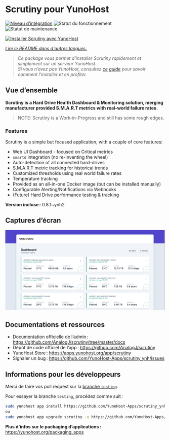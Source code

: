 <!--
Nota bene : ce README est automatiquement généré par <https://github.com/YunoHost/apps/tree/master/tools/readme_generator>
Il NE doit PAS être modifié à la main.
-->

# Scrutiny pour YunoHost

[![Niveau d’intégration](https://dash.yunohost.org/integration/scrutiny.svg)](https://ci-apps.yunohost.org/ci/apps/scrutiny/) ![Statut du fonctionnement](https://ci-apps.yunohost.org/ci/badges/scrutiny.status.svg) ![Statut de maintenance](https://ci-apps.yunohost.org/ci/badges/scrutiny.maintain.svg)

[![Installer Scrutiny avec YunoHost](https://install-app.yunohost.org/install-with-yunohost.svg)](https://install-app.yunohost.org/?app=scrutiny)

*[Lire le README dans d'autres langues.](./ALL_README.md)*

> *Ce package vous permet d’installer Scrutiny rapidement et simplement sur un serveur YunoHost.*  
> *Si vous n’avez pas YunoHost, consultez [ce guide](https://yunohost.org/install) pour savoir comment l’installer et en profiter.*

## Vue d’ensemble

**Scrutiny is a Hard Drive Health Dashboard & Monitoring solution, merging manufacturer provided S.M.A.R.T metrics with real-world failure rates.**

> NOTE: Scrutiny is a Work-in-Progress and still has some rough edges.

### Features

Scrutiny is a simple but focused application, with a couple of core features:

- Web UI Dashboard - focused on Critical metrics
- `smartd` integration (no re-inventing the wheel)
- Auto-detection of all connected hard-drives
- S.M.A.R.T metric tracking for historical trends
- Customized thresholds using real world failure rates
- Temperature tracking
- Provided as an all-in-one Docker image (but can be installed manually)
- Configurable Alerting/Notifications via Webhooks
- (Future) Hard Drive performance testing & tracking


**Version incluse :** 0.8.1~ynh2

## Captures d’écran

![Capture d’écran de Scrutiny](./doc/screenshots/dashboard.png)

## Documentations et ressources

- Documentation officielle de l’admin : <https://github.com/AnalogJ/scrutiny/tree/master/docs>
- Dépôt de code officiel de l’app : <https://github.com/AnalogJ/scrutiny>
- YunoHost Store : <https://apps.yunohost.org/app/scrutiny>
- Signaler un bug : <https://github.com/YunoHost-Apps/scrutiny_ynh/issues>

## Informations pour les développeurs

Merci de faire vos pull request sur la [branche `testing`](https://github.com/YunoHost-Apps/scrutiny_ynh/tree/testing).

Pour essayer la branche `testing`, procédez comme suit :

```bash
sudo yunohost app install https://github.com/YunoHost-Apps/scrutiny_ynh/tree/testing --debug
ou
sudo yunohost app upgrade scrutiny -u https://github.com/YunoHost-Apps/scrutiny_ynh/tree/testing --debug
```

**Plus d’infos sur le packaging d’applications :** <https://yunohost.org/packaging_apps>
